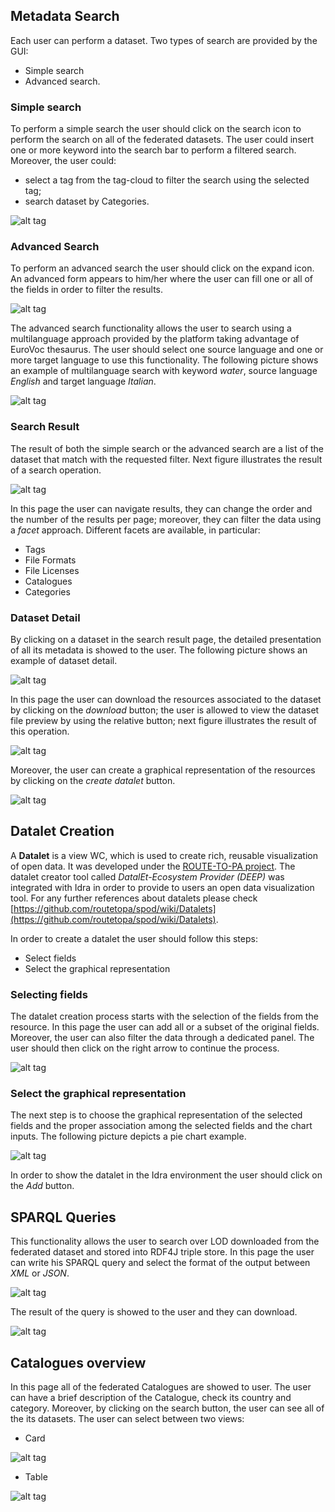 ## Metadata Search

Each user can perform a dataset. Two types of search are provided by the GUI:

-   Simple search
-   Advanced search.

### Simple search

To perform a simple search the user should click on the search icon to perform
the search on all of the federated datasets. The user could insert one or more
keyword into the search bar to perform a filtered search. Moreover, the user
could:

-   select a tag from the tag-cloud to filter the search using the selected tag;
-   search dataset by Categories.

![alt tag](userhomepage.png "Idra Portal Home")

### Advanced Search

To perform an advanced search the user should click on the expand icon. An
advanced form appears to him/her where the user can fill one or all of the
fields in order to filter the results.

![alt tag](advanced2.png "Idra Portal Advanced Form")

The advanced search functionality allows the user to search using a
multilanguage approach provided by the platform taking advantage of EuroVoc
thesaurus. The user should select one source language and one or more target
language to use this functionality. The following picture shows an example of
multilanguage search with keyword _water_, source language _English_ and target
language _Italian_.

![alt tag](eurovocWater.png "Multilanguage")

### Search Result

The result of both the simple search or the advanced search are a list of the
dataset that match with the requested filter. Next figure illustrates the result
of a search operation.

![alt tag](searchresult2.png "Search Result")

In this page the user can navigate results, they can change the order and the
number of the results per page; moreover, they can filter the data using a
_facet_ approach. Different facets are available, in particular:

-   Tags
-   File Formats
-   File Licenses
-   Catalogues
-   Categories

### Dataset Detail

By clicking on a dataset in the search result page, the detailed presentation of
all its metadata is showed to the user. The following picture shows an example
of dataset detail.

![alt tag](datasetDetailnew.png "Dataset Detail")

In this page the user can download the resources associated to the dataset by
clicking on the _download_ button; the user is allowed to view the dataset file 
preview by using the relative button; next figure illustrates the result of 
this operation.

![alt tag](preview.png "Dataset Preview")

Moreover, the user can create a graphical representation of the resources by 
clicking on the _create datalet_ button.

![alt tag](datasetDetailnew.png "Dataset Detail")

## Datalet Creation

A **Datalet** is a view WC, which is used to create rich, reusable visualization
of open data. It was developed under the
[ROUTE-TO-PA project](http://routetopa.eu/). The datalet creator tool called
_DatalEt-Ecosystem Provider (DEEP)_ was integrated with Idra in order to provide
to users an open data visualization tool. For any further references about
datalets please check
[https://github.com/routetopa/spod/wiki/Datalets](https://github.com/routetopa/spod/wiki/Datalets).

In order to create a datalet the user should follow this steps:

-   Select fields
-   Select the graphical representation

### Selecting fields

The datalet creation process starts with the selection of the fields from the
resource. In this page the user can add all or a subset of the original fields.
Moreover, the user can also filter the data through a dedicated panel. The user
should then click on the right arrow to continue the process.

![alt tag](dataletField.png "Dataset Detail")

### Select the graphical representation

The next step is to choose the graphical representation of the selected fields
and the proper association among the selected fields and the chart inputs. The
following picture depicts a pie chart example.

![alt tag](datalet1.png "Dataset Detail")

In order to show the datalet in the Idra environment the user should click on
the _Add_ button.

## SPARQL Queries

This functionality allows the user to search over LOD downloaded from the
federated dataset and stored into RDF4J triple store. In this page the user can
write his SPARQL query and select the format of the output between _XML_ or
_JSON_.

![alt tag](sparql.png "SPARQL Query")

The result of the query is showed to the user and they can download.

![alt tag](sparqlresult.png "SPARQL Result")

## Catalogues overview

In this page all of the federated Catalogues are showed to user. The user can
have a brief description of the Catalogue, check its country and category.
Moreover, by clicking on the search button, the user can see all of the its
datasets. The user can select between two views:

-   Card

![alt tag](viewnodes.png "Catalogues")

-   Table

![alt tag](viewnodes1.png "Catalogues")
